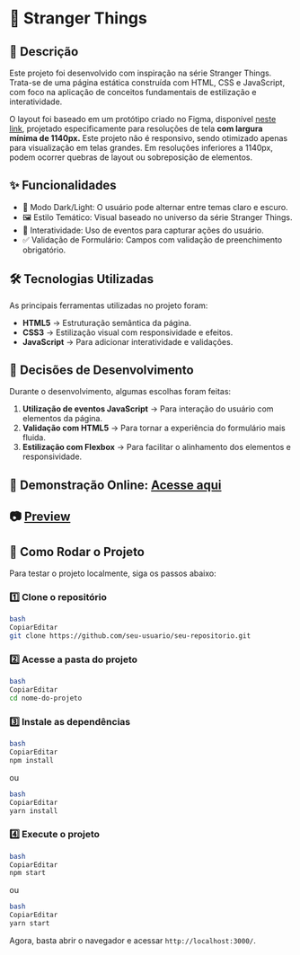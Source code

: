 # 

### 

# 👹 Stranger Things

## 📌 Descrição

Este projeto foi desenvolvido com inspiração na série Stranger Things. Trata-se de uma página estática construída com HTML, CSS e JavaScript, com foco na aplicação de conceitos fundamentais de estilização e interatividade.

O layout foi baseado em um protótipo criado no Figma, disponível [neste link](https://www.figma.com/design/I3Q42CcVUziRN3iMfTrbfb/Stranger-Things?node-id=3-64&t=7EjXQWje03eCzG01-0), projetado especificamente para resoluções de tela **com largura mínima de 1140px.**
Este projeto não é responsivo, sendo otimizado apenas para visualização em telas grandes. Em resoluções inferiores a 1140px, podem ocorrer quebras de layout ou sobreposição de elementos.

## ✨ Funcionalidades

- 🌙 Modo Dark/Light: O usuário pode alternar entre temas claro e escuro.
- 🖼️ Estilo Temático: Visual baseado no universo da série Stranger Things.
- 🧠 Interatividade: Uso de eventos para capturar ações do usuário.
- ✅ Validação de Formulário: Campos com validação de preenchimento obrigatório.

## 🛠️ Tecnologias Utilizadas

As principais ferramentas utilizadas no projeto foram:

- **HTML5** → Estruturação semântica da página.
- **CSS3** → Estilização visual com responsividade e efeitos.
- **JavaScript** → Para adicionar interatividade e validações.

## 🧠 Decisões de Desenvolvimento
Durante o desenvolvimento, algumas escolhas foram feitas:

1. **Utilização de eventos JavaScript** → Para interação do usuário com elementos da página.
2. **Validação com HTML5** → Para tornar a experiência do formulário mais fluida.
3. **Estilização com Flexbox** → Para facilitar o alinhamento dos elementos e responsividade.


## 🔗 Demonstração Online: [Acesse aqui](https://isahpao.github.io/stranger-things-dio/)


## 📷 [Preview](https://github.com/isahpao/stranger-things-dio/blob/main/images/backgrounds/stranger-things.png?raw=true)


## 🚀 Como Rodar o Projeto

Para testar o projeto localmente, siga os passos abaixo:

### **1️⃣ Clone o repositório**

```bash
bash
CopiarEditar
git clone https://github.com/seu-usuario/seu-repositorio.git

```

### **2️⃣ Acesse a pasta do projeto**

```bash
bash
CopiarEditar
cd nome-do-projeto

```

### **3️⃣ Instale as dependências**

```bash
bash
CopiarEditar
npm install

```

ou

```bash
bash
CopiarEditar
yarn install

```

### **4️⃣ Execute o projeto**

```bash
bash
CopiarEditar
npm start

```

ou

```bash
bash
CopiarEditar
yarn start

```

Agora, basta abrir o navegador e acessar `http://localhost:3000/`.
